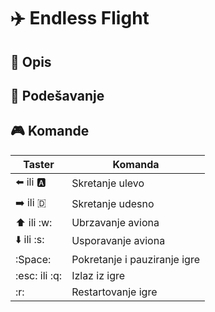 # :airplane: Endless Flight 
## :memo: Opis

## :wrench: Podešavanje

## :video_game: Komande
|  Taster|Komanda  |
|--------|---------|
|:arrow_left: ili :a: |  Skretanje ulevo|
|:arrow_right: ili 🇩 | Skretanje udesno|
|:arrow_up: ili :w: | Ubrzavanje aviona|
|:arrow_down: ili :s: |Usporavanje aviona|
|:Space: | Pokretanje i pauziranje igre|
|:esc: ili :q: |Izlaz iz igre|
| :r: |Restartovanje igre|
